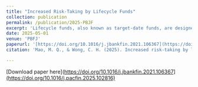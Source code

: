 ```yaml
---
title: "Increased Risk-Taking by Lifecycle Funds"
collection: publication
permalink: /publication/2025-PBJF
excerpt: 'Lifecycle funds, also known as target-date funds, are designed to follow a glide path, gradually reducing investments in risky assets as investors approach retirement. However, we document that Australian lifecycle funds have, on average, increased growth asset allocation over the past decade, shifting the glide path upward. This trend deviates from the expected risk-reduction strategy by lifecycle funds and is particularly pronounced in retail funds with lower initial risk exposure. The shift can be attributed to lifecycle funds catering to investors' return-chasing and the market perception that some lifecycle funds are overly conservative.'
date: 2025-05-01
venue: 'PBFJ'
paperurl: '[https://doi.org/10.1016/j.jbankfin.2021.106367](https://doi.org/10.1016/j.pacfin.2025.102816)'
citation: 'Mao, M. Q., & Wong, C. H. (2025). Increased risk-taking by lifecycle funds. Pacific-Basin Finance Journal, 102816.'

---
```


[Download paper here](https://doi.org/10.1016/j.jbankfin.2021.106367](https://doi.org/10.1016/j.pacfin.2025.102816)
